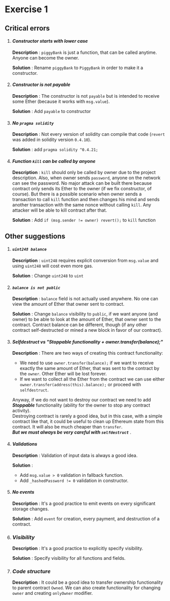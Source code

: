 # Exercise 1

## Critical errors

1.  #### ___Constructor starts with lower case___ 
    **Description** : `piggyBank` is just a function, that can be called anytime. Anyone can become the owner. 

    **Solution** : Rename `piggyBank` to `PiggyBank` in order to make it a constructor.

1. #### ___Constructor is not payable___ 
    **Description** : The constructor is not `payable` but is intended to receive some Ether (because it works with `msg.value`).

    **Solution** : Add `payable` to constructor


1. #### ___No `pragma solidity`___ 
    **Description** : Not every version of solidity can compile that code (`revert` was added in solidity version `0.4.10`). 

    **Solution** : add `pragma solidity ^0.4.21;`

1. #### ___Function `kill` can be called by anyone___ 
    **Description** : `kill` should only be called by owner due to the project description. Also, when owner sends `password`, anyone on the network can see the password. No major attack can be built there because contract only sends its Ether to the owner (if we fix constructor, of course). But there is a possible scenario when owner sends a transaction to call `kill` function and then changes his mind and sends another transaction with the same nonce without calling `kill`. Any attacker will be able to kill contract after that.  

    **Solution** : Add `if (msg.sender != owner) revert();` to `kill` function

## Other suggestions

1. #### ___`uint248 balance`___ 
    **Description** : `uint248` requires explicit conversion from `msg.value` and using `uint248` will cost even more gas.  

    **Solution** : Change `uint248` to `uint`

1. #### ___`balance is not public`___ 
    **Description** : `balance` field is not actually used anywhere. No one can view the amount of Ether that owner sent to contract.  

    **Solution** : Change `balance` visibility to `public`, if we want anyone (and owner) to be able to look at the amount of Ether, that owner sent to the contract. Contract balance can be different, though (if any other contract self-destructed or mined a new block in favor of our contract).

1. #### ___Selfdestruct vs "Stoppable functionality + owner.transfer(balance);"___ 
    **Description** : There are two ways of creating this contract functionality:
    * We need to use `owner.transfer(balance);` if we want to receive exactly the same amount of Ether, that was sent to the contract by the `owner`. Other Ether will be lost forever.
    * If we want to collect all the Ether from the contract we can use either `owner.transfer(address(this).balance);` or proceed with `selfdestruct`.
    
    Anyway, if we do not want to destroy our contract we need to add ___Stoppable___ functionality (ability for the owner to stop any contract activity).\
    Destroying contract is rarely a good idea, but in this case, with a simple contract like that, it could be useful to clean up Ethereum state from this contract. It will also be much cheaper than `transfer`. \
     ***But we must always be very careful with `selfdestruct`*** .

1. #### ___Validations___ 
    **Description** : Validation of input data is always a good idea. 

    **Solution** :  
    * Add `msg.value > 0` validation in fallback function.
    * Add `_hashedPassword != 0` validation in constructor.

1. #### ___No events___ 
    **Description** : It's a good practice to emit events on every significant storage changes.

    **Solution** :  Add `event` for creation, every payment, and destruction of a contract.

1. ### ___Visibility___
    **Description** : It's a good practice to explicitly specify visibility. 

    **Solution** : Specify visibility for all functions and fields.


1. ### ___Code structure___
    **Description** : It could be a good idea to transfer ownership functionality to parent contract `Owned`. We can also create functionality for changing `owner` and creating `onlyOwner` modifier. 
